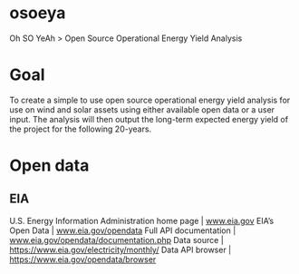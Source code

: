 # osoeya
Oh SO YeAh > Open Source Operational Energy Yield Analysis

# Goal
To create a simple to use open source operational energy yield analysis for use on wind and solar assets using either available open data or a user input. The analysis will then output the long-term expected energy yield of the project for the following 20-years.

# Open data

## EIA 
U.S. Energy Information Administration home page | www.eia.gov
EIA’s Open Data | www.eia.gov/opendata
Full API documentation | www.eia.gov/opendata/documentation.php
Data source | https://www.eia.gov/electricity/monthly/
Data API browser | https://www.eia.gov/opendata/browser
